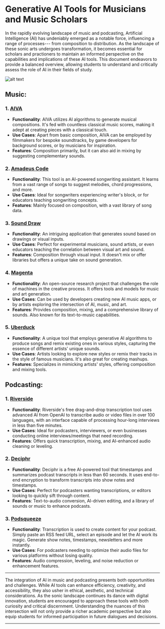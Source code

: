 # Generative AI Tools for Musicians and Music Scholars

In the rapidly evolving landscape of music and podcasting, Artificial Intelligence (AI) has undeniably emerged as a notable force, influencing a range of processes--- from composition to distribution. As the landscape of these sonic arts undergoes transformation, it becomes essential for scholars and practioners to maintain an informed perspective on the capabilities and implications of these AI tools. This document endeavors to provide a balanced overview, allowing students to understand and critically assess the role of AI in their fields of study.

![alt text](https://files.slack.com/files-pri/T0HTW3H0V-F063417UFCY/_studio_musical_composition.png?pub_secret=5ff74805ef)

## Music:

### 1. [**AIVA**](https://www.aiva.ai/)
   - **Functionality**: AIVA utilizes AI algorithms to generate musical compositions. It's fed with countless classical music scores, making it adept at creating pieces with a classical touch.
   - **Use Cases**: Apart from basic composition, AIVA can be employed by filmmakers for bespoke soundtracks, by game developers for background scores, or by musicians for inspiration.
   - **Features**: Composition primarily, but it can also aid in mixing by suggesting complementary sounds.

### 2. [**Amadeus Code**](https://amadeuscode.com/app/en)
   - **Functionality**: This tool is an AI-powered songwriting assistant. It learns from a vast range of songs to suggest melodies, chord progressions, and more.
   - **Use Cases**: Ideal for songwriters experiencing writer's block, or for educators teaching songwriting concepts.
   - **Features**: Mainly focused on composition, with a vast library of song data.

### 3. [**Sound Draw**](https://soundraw.io/)
   - **Functionality**: An intriguing application that generates sound based on drawings or visual inputs.
   - **Use Cases**: Perfect for experimental musicians, sound artists, or even educators teaching the correlation between visual art and sound.
   - **Features**: Composition through visual input. It doesn't mix or offer libraries but offers a unique take on sound generation.

### 4. [**Magenta**](https://magenta.tensorflow.org/)
   - **Functionality**: An open-source research project that challenges the role of machines in the creative process. It offers tools and models for music and art generation.
   - **Use Cases**: Can be used by developers creating new AI music apps, or by artists exploring the intersection of AI, music, and art.
   - **Features**: Provides composition, mixing, and a comprehensive library of sounds. Also known for its text-to-music capabilities.

### 5. [**Uberduck**](https://www.uberduck.ai/)
   - **Functionality**: A unique tool that employs generative AI algorithms to produce songs and remix existing ones in various styles, capturing the essence of different artists' unique sounds.
   - **Use Cases**: Artists looking to explore new styles or remix their tracks in the style of famous musicians. It's also great for creating mashups.
   - **Features**: Specializes in mimicking artists' styles, offering composition and mixing tools.

## Podcasting:

### 1. [**Riverside**](https://riverside.fm/transcription)
   - **Functionality**: Riverside's free drag-and-drop transcription tool uses advanced AI from OpenAI to transcribe audio or video files in over 100 languages, with an interface capable of processing hour-long interviews in less than five minutes. 
   - **Use Cases**: Ideal for podcasters, interviewers, or even businesses conducting online interviews/meetings that need recording.
   - **Features**: Offers quick transcription, mixing, and AI-enhanced audio cleaning or leveling.

### 2. [**Deciphr**](https://www.deciphr.ai/)
   - **Functionality**: Deciphr is a free AI-powered tool that timestamps and summarizes podcast transcripts in less than 60 seconds. It uses end-to-end encryption to transform transcripts into show notes and timestamps.
   - **Use Cases**: Perfect for podcasters wanting transcriptions, or editors looking to quickly sift through content.
   - **Features**: Text-to-audio conversion, AI-driven editing, and a library of sounds or music to enhance podcasts.

### 3. [**Podsqueeze**](https://podsqueeze.com/)
   - **Functionality**: Transcription is used to create content for your podcast. Simply paste an RSS feed URL, select an episode and let the AI work its magic. Generate show notes, timestamps, newsletters and more instantly.
   - **Use Cases**: For podcasters needing to optimize their audio files for various platforms without losing quality.
   - **Features**: Audio compression, leveling, and noise reduction or enhancement features.


---

The integration of AI in music and podcasting presents both opportunities and challenges. While AI tools can enhance efficiency, creativity, and accessibility, they also usher in ethical, aesthetic, and technical considerations. As the sonic landscape continues its dance with digital innovation, students are encouraged to approach these tools with both curiosity and critical discernment. Understanding the nuances of this intersection will not only provide a richer academic perspective but also equip students for informed participation in future dialogues and decisions.



---